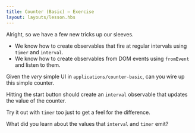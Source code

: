 ```yaml
---
title: Counter (Basic) — Exercise
layout: layouts/lesson.hbs
---
```


Alright, so we have a few new tricks up our sleeves.

- We know how to create observables that fire at regular intervals using `timer` and `interval`.
- We know how to create observables from DOM events using `fromEvent` and listen to them.

Given the _very_ simple UI in `applications/counter-basic`, can you wire up this simple counter.

Hitting the start button should create an `interval` observable that updates the value of the counter.

Try it out with `timer` too just to get a feel for the difference.

What did you learn about the values that `interval` and `timer` emit?
